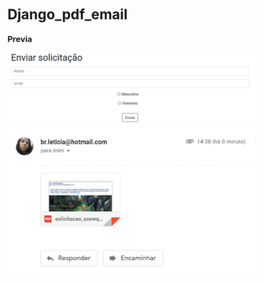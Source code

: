 # Django_pdf_email

### Previa
 
<img src="git/demo.png?raw=true"/>   
<img src="git/demo1.png?raw=true"/>    